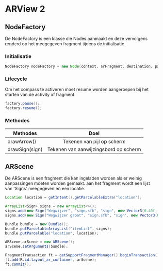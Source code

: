 # ARView 2

## NodeFactory

De NodeFactory is een klasse die Nodes aanmaakt en deze vervolgens renderd op het meegegeven fragment tijdens de initialisatie.

### Initialisatie

``` Java
NodeFactory nodeFactory = new Node(context, arFragment, destination, parentNode);
```

### Lifecycle

Om het compass te activeren moet resume worden aangeroepen bij het starten van de activity of fragment.

``` Java
factory.pause();
factory.resume();
```


### Methodes

| Methodes        | Doel
| ------------- |:-------------:
| drawArrow()      | Tekenen van pijl op scherm
| drawSign(sign)      | Tekenen van aanwijzingsbord op scherm


## ARScene

De ARScene is een fragment die kan ingeladen worden als er weinig aanpassingen moeten worden gemaakt. aan het fragment wordt een lijst van 'Signs' meegegeven en een locatie.

``` Java
Location location = getIntent().getParcelableExtra("location");

ArrayList<Sign> signs = new ArrayList<>();
signs.add(new Sign("Wegwijzer", "sign.sfb", "sign", new Vector3(0.40f, 0.40f, 0.40f), true));
signs.add(new Sign("Wegwijzer groot", "sign.sfb", "sign", new Vector3(0.60f, 0.60f, 0.60f), true));

Bundle bundle = new Bundle();
bundle.putParcelableArrayList("itemList", signs);
bundle.putParcelable("location", location);

ARScene arScene = new ARScene();
arScene.setArguments(bundle);

FragmentTransaction ft = getSupportFragmentManager().beginTransaction();
ft.add(R.id.layout_ar_container, arScene);
ft.commit();
```
